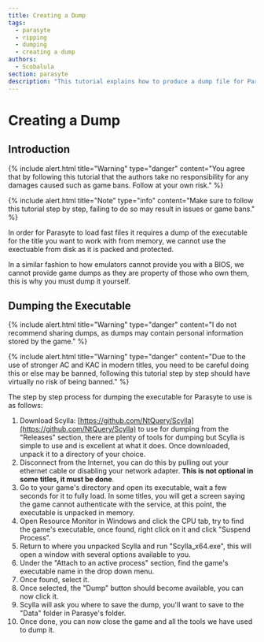 ```yaml
---
title: Creating a Dump
tags: 
  - parasyte
  - ripping
  - dumping
  - creating a dump
authors: 
  - Scobalula
section: parasyte
description: "This tutorial explains how to produce a dump file for Parasyte to use."
---
```


# Creating a Dump

## Introduction

{% include alert.html title="Warning" type="danger" content="You agree that by following this tutorial that the authors take no responsibility for any damages caused such as game bans. Follow at your own risk." %}

{% include alert.html title="Note" type="info" content="Make sure to follow this tutorial step by step, failing to do so may result in issues or game bans." %}

In order for Parasyte to load fast files it requires a dump of the executable for the title you want to work with from memory, we cannot use the exectuable from disk as it is packed and protected.

In a similar fashion to how emulators cannot provide you with a BIOS, we cannot provide game dumps as they are property of those who own them, this is why you must dump it yourself.

## Dumping the Executable

{% include alert.html title="Warning" type="danger" content="I do not recommend sharing dumps, as dumps may contain personal information stored by the game." %}

{% include alert.html title="Warning" type="danger" content="Due to the use of stronger AC and KAC in modern titles, you need to be careful doing this or else may be banned, following this tutorial step by step should have virtually no risk of being banned." %}

The step by step process for dumping the executable for Parasyte to use is as follows:

1. Download Scylla: [https://github.com/NtQuery/Scylla](https://github.com/NtQuery/Scylla) to use for dumping from the "Releases" section, there are plenty of tools for dumping but Scylla is simple to use and is excellent at what it does. Once downloaded, unpack it to a directory of your choice.
2. Disconnect from the Internet, you can do this by pulling out your ethernet cable or disabling your network adapter. **This is not optional in some titles, it must be done**.
3. Go to your game's directory and open its executable, wait a few seconds for it to fully load. In some titles, you will get a screen saying the game cannot authenticate with the service, at this point, the executable is unpacked in memory.
4. Open Resource Monitor in Windows and click the CPU tab, try to find the game's executable, once found, right click on it and click "Suspend Process".
5. Return to where you unpacked Scylla and run "Scylla_x64.exe", this will open a window with several options available to you.
6. Under the "Attach to an active process" section, find the game's executable name in the drop down menu.
7. Once found, select it.
8. Once selected, the "Dump" button should become available, you can now click it.
9. Scylla will ask you where to save the dump, you'll want to save to the "Data" folder in Parasye's folder.
10. Once done, you can now close the game and all the tools we have used to dump it.